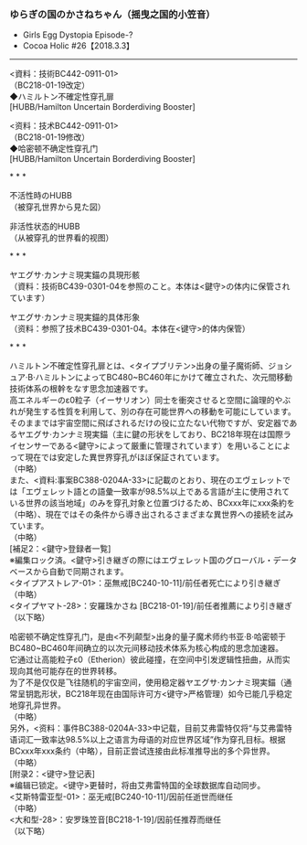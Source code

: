 ### ゆらぎの国のかさねちゃん（摇曳之国的小笠音）

* Girls Egg Dystopia Episode-?
* Cocoa Holic #26【2018.3.3】

***

<資料：技術BC442-0911-01><br>（BC218-01-19改定）<br>◆ハミルトン不確定性穿孔扉<br>[HUBB/Hamilton Uncertain Borderdiving Booster]

<资料：技术BC442-0911-01><br>（BC218-01-19修改）<br>◆哈密顿不确定性穿孔门<br>[HUBB/Hamilton Uncertain Borderdiving Booster]

\* \* \*

不活性時のHUBB<br>（被穿孔世界から見た図）

非活性状态的HUBB<br>（从被穿孔的世界看的视图）

\* \* \* 

ヤエグサ·カンナミ現実錨の具現形骸<br>（資料：技術BC439-0301-04を参照のこと。本体は<鍵守>の体内に保管されています）

ヤエグサ·カンナミ現実錨的具体形象<br>（资料：参照了技术BC439-0301-04。本体在<键守>的体内保管）

\* \* \* 

ハミルトン不確定性穿孔扉とは、<タイプブリテン>出身の量子魔術師、ジョシュア·B·ハミルトンによってBC480~BC460年にかけて確立された、次元間移動技術体系の根幹をなす思念加速器です。<br>高エネルギーのε0粒子（イーサリオン）同士を衝突させると空間に論理的やぶれが発生する性質を利用して、別の存在可能世界への移動を可能にしています。<br>そのままでは宇宙空間に飛ばされるだけの役に立たない代物ですが、安定器であるヤエグサ·カンナミ現実錨（主に鍵の形状をしており、BC218年現在は国際ライセンサーである<鍵守>によって厳重に管理されています）を用いることによって現在では安定した異世界穿孔がほぼ保証されています。<br>（中略）<br>また、<資料:事案BC388-0204A-33>に記載のとおり、現在のエヴェレットでは「エヴェレット語との語彙一致率が98.5%以上である言語が主に使用されている世界の該当地域」のみを穿孔対象と位置づけるため、BCxxx年にxxx条約を（中略）、現在ではその条件から導き出されるさまざまな異世界への接続を試みています。<br>（中略）<br>[補足2：<鍵守>登録者一覧]<br>※編集ロック済。<鍵守>引き継ぎの際にはエヴェレット国のグローバル・データベースから自動で同期されます。<br><タイプアストレア-01>：巫無戒[BC240-10-11]/前任者死亡により引き継ぎ<br>（中略）<br><タイプヤマト-28>：安羅珠かさね [BC218-01-19]/前任者推薦により引き継ぎ<br>（以下略）


哈密顿不确定性穿孔门，是由<不列颠型>出身的量子魔术师约书亚·B·哈密顿于BC480~BC460年间确立的以次元间移动技术体系为核心构成的思念加速器。<br>它通过让高能粒子ε0（Etherion）彼此碰撞，在空间中引发逻辑性扭曲，从而实现向其他可能存在的世界转移。<br>为了不是仅仅是飞往随机的宇宙空间，使用稳定器ヤエグサ·カンナミ現実錨（通常呈钥匙形状，BC218年现在由国际许可方<键守>严格管理）如今已能几乎稳定地穿孔异世界。<br>（中略）<br>另外，<资料：事件BC388-0204A-33>中记载，目前艾弗雷特仅将“与艾弗雷特语词汇一致率达98.5%以上之语言为母语的对应世界区域”作为穿孔目标。根据BCxxx年xxx条约（中略），目前正尝试连接由此标准推导出的多个异世界。<br>（中略）<br>[附录2：<键守>登记表]<br>※编辑已锁定。<键守>更替时，将由艾弗雷特国的全球数据库自动同步。<br><艾斯特雷亚型-01>：巫无戒[BC240-10-11]/因前任逝世而继任<br>（中略）<br><大和型-28>：安罗珠笠音[BC218-1-19]/因前任推荐而继任<br>（以下略）